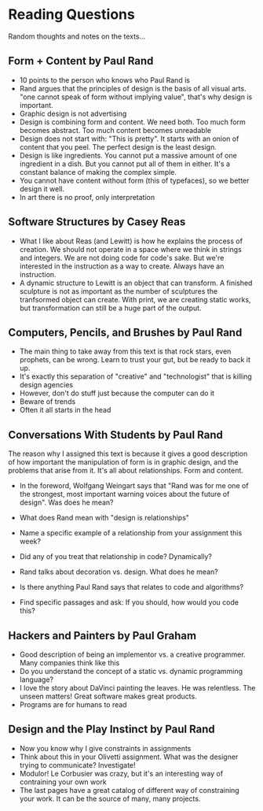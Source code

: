 Reading Questions
=================

Random thoughts and notes on the texts...

Form + Content by Paul Rand
---------------------------

* 10 points to the person who knows who Paul Rand is
* Rand argues that the principles of design is the basis of all visual arts. "one cannot speak of form without implying value", that's why design is important.
* Graphic design is not advertising
* Design is combining form and content. We need both. Too much form becomes abstract. Too much content becomes unreadable
* Design does not start with: "This is pretty". It starts with an onion of content that you peel. The perfect design is the least design.
* Design is like ingredients. You cannot put a massive amount of one ingredient in a dish. But you cannot put all of them in either. It's a constant balance of making the complex simple.
* You cannot have content without form (this of typefaces), so we better design it well.
* In art there is no proof, only interpretation


Software Structures by Casey Reas
---------------------------------

* What I like about Reas (and Lewitt) is how he explains the process of creation. We should not operate in a space where we think in strings and integers. We are not doing code for code's sake. But we're interested in the instruction as a way to create. Always have an instruction.
* A dynamic structure to Lewitt is an object that can transform. A finished sculpture is not as important as the number of sculptures the tranfsormed object can create. With print, we are creating static works, but transformation can still be a huge part of the output.


Computers, Pencils, and Brushes by Paul Rand
--------------------------------------------

* The main thing to take away from this text is that rock stars, even prophets, can be wrong. Learn to trust your gut, but be ready to back it up.
* It's exactly this separation of "creative" and "technologist" that is killing design agencies
* However, don't do stuff just because the computer can do it
* Beware of trends
* Often it all starts in the head


Conversations With Students by Paul Rand
----------------------------------------

The reason why I assigned this text is because it gives a good description of how important the manipulation of form is in graphic design, and the problems that arise from it. It's all about relationships. Form and content.

* In the foreword, Wolfgang Weingart says that "Rand was for me one of the strongest, most important warning voices about the future of design". Was does he mean?

* What does Rand mean with "design is relationships"
* Name a specific example of a relationship from your assignment this week?
* Did any of you treat that relationship in code? Dynamically?
* Rand talks about decoration vs. design. What does he mean?

* Is there anything Paul Rand says that relates to code and algorithms?
* Find specific passages and ask: If you should, how would you code this?


Hackers and Painters by Paul Graham
----------------------------------

* Good description of being an implementor vs. a creative programmer. Many companies think like this
* Do you understand the concept of a static vs. dynamic programming language?
* I love the story about DaVinci painting the leaves. He was relentless. The unseen matters! Great software makes great products.
* Programs are for humans to read


Design and the Play Instinct by Paul Rand
------------------------------------------

* Now you know why I give constraints in assignments
* Think about this in your Olivetti assignment. What was the designer trying to communicate? Investigate!
* Modulor! Le Corbusier was crazy, but it's an interesting way of contraining your own work
* The last pages have a great catalog of different way of constraining your work. It can be the source of many, many projects.